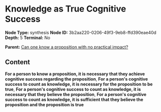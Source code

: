# Knowledge as True Cognitive Success

**Node Type:** synthesis
**Node ID:** 3b2aa220-0206-49f3-9eb8-ffd390eae40d
**Depth:** 5
**Terminal:** No

**Parent:** [Can one know a proposition with no practical impact?](can-one-know-a-proposition-with-no-practical-impact-antithesis-eed223cf-513a-424d-84dd-4b1ee45df3d4.md)

## Content

**For a person to know a proposition, it is necessary that they achieve cognitive success regarding the proposition**, **For a person's cognitive success to count as knowledge, it is necessary for the proposition to be true**, **For a person's cognitive success to count as knowledge, it is necessary that they believe the proposition**, **For a person's cognitive success to count as knowledge, it is sufficient that they believe the proposition and the proposition is true**
